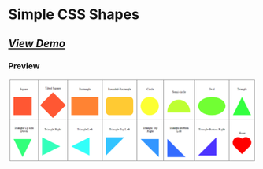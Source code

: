 # Simple CSS Shapes
## ***[View Demo](https://bhaveshpatil81299.github.io/Simple-CSS/Shapes/)***

### Preview
![This is an image](preview.png)
